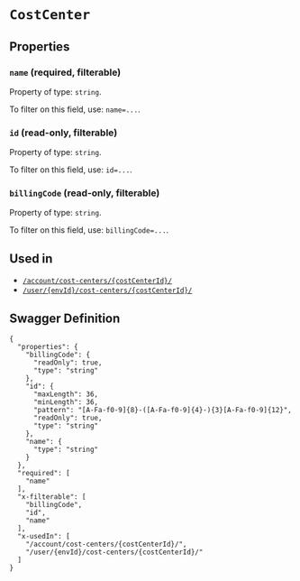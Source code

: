 # `CostCenter` #







## Properties ##

### `name` (required, filterable) ###




Property of type: `string`.


To filter on this field, use: `name=...`.


### `id` (read-only, filterable) ###




Property of type: `string`.


To filter on this field, use: `id=...`.


### `billingCode` (read-only, filterable) ###




Property of type: `string`.


To filter on this field, use: `billingCode=...`.




## Used in ##

  + [`/account/cost-centers/{costCenterId}/`](./../rest/api/v1beta0/account/cost-centers/{costCenterId}/)
  + [`/user/{envId}/cost-centers/{costCenterId}/`](./../rest/api/v1beta0/user/{envId}/cost-centers/{costCenterId}/)

## Swagger Definition ##

    {
      "properties": {
        "billingCode": {
          "readOnly": true, 
          "type": "string"
        }, 
        "id": {
          "maxLength": 36, 
          "minLength": 36, 
          "pattern": "[A-Fa-f0-9]{8}-([A-Fa-f0-9]{4}-){3}[A-Fa-f0-9]{12}", 
          "readOnly": true, 
          "type": "string"
        }, 
        "name": {
          "type": "string"
        }
      }, 
      "required": [
        "name"
      ], 
      "x-filterable": [
        "billingCode", 
        "id", 
        "name"
      ], 
      "x-usedIn": [
        "/account/cost-centers/{costCenterId}/", 
        "/user/{envId}/cost-centers/{costCenterId}/"
      ]
    }
